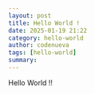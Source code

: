 ```yaml
---
layout: post
title: Hello World ! 
date: 2025-01-19 21:22
category: hello-world
author: codenueva
tags: [hello-world]
summary: 
---
```


Hello World !!

